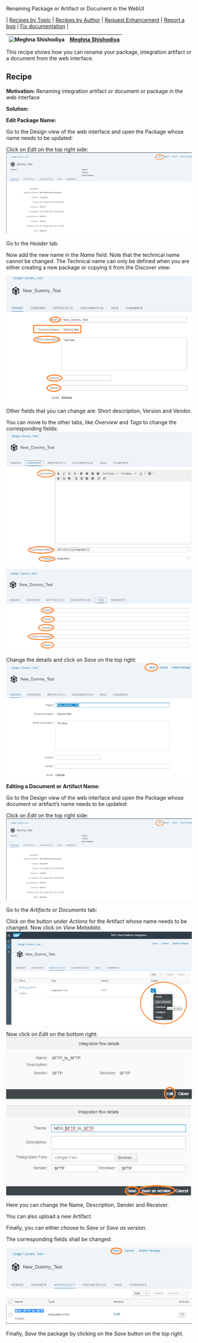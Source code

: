 Renaming Package or Artifact or Document in the WebUI

\| [Recipes by Topic](../../readme.md ) \| [Recipes by Author](../../author.md ) \| [Request Enhancement](https://github.com/SAP-samples/cloud-integration-flow/issues/new?assignees=&labels=Recipe%20Fix,enhancement&template=recipe-request.md&title=Improve%20Renaming-Package-or-Artifact-or-Document-in-the-WebUI ) \| [Report a bug](https://github.com/SAP-samples/cloud-integration-flow/issues/new?assignees=&labels=Recipe%20Fix,bug&template=bug_report.md&title=Issue%20with%20Renaming-Package-or-Artifact-or-Document-in-the-WebUI ) \| [Fix documentation](https://github.com/SAP-samples/cloud-integration-flow/issues/new?assignees=&labels=Recipe%20Fix,documentation&template=bug_report.md&title=Docu%20fix%20Renaming-Package-or-Artifact-or-Document-in-the-WebUI ) \|

![Meghna Shishodiya](https://github.com/author-profile.png?size=50 ) | [Meghna Shishodiya](https://github.com/author-profile ) |
----|----|

This recipe shows how you can rename your package, integration artifact or a document from the web interface.

## Recipe

**Motivation:**
Renaming integration artifact or document or package in the web interface

**Solution:**


**Edit Package Name:**

 Go to the Design view of the web interface and open the Package whose name needs to be updated:


Click on *Edit* on the top right side:
![Edit](Edit.png)


Go to the *Header* tab.

Now add the new name in the *Name* field. Note that the technical name cannot be changed. The Technical name can only be defined when you are either creating a new package or copying it from the Discover view:

![headerValues](headerValues.png)

Other fields that you can change are: Short description, Version and Vendor.

You can move to the other tabs, like *Overview* and *Tags* to change the corresponding fields:
![overview](overview.png)

![tags](tags.png)



Change the details and click on *Save* on the top right:
![save](save.png)




**Editing a Document or Artifact Name:**

Go to the Design view of the web interface and open the Package whose document or artifact’s name needs to be updated:

Click on *Edit* on the top right side:
![Edit1](Edit1.png)



Go to the *Artifacts* or *Documents* tab:

Click on the button under *Actions* for the Artifact whose name needs to be changed. Now click on *View Metadata*.
![viewMetadata](viewMetadata.png)



Now click on *Edit* on the bottom right:
![editMetadata](editMetadata.png)



![save1](save1.png)



Here you can change the Name, Description, Sender and Receiver.

You can also upload a new Artifact.

Finally, you can either choose to *Save* or *Save as version*.

The corresponding fields shall be changed:

![savePac](savePac.png)


Finally, *Save* the package by clicking on the *Save* button on the top right.
